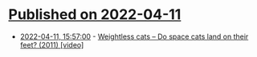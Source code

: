 # [Published on 2022-04-11](index.md)

* [2022-04-11, 15:57:00](https://news.ycombinator.com/item?id=30990575) - [Weightless cats – Do space cats land on their feet? (2011) [video]](https://www.youtube.com/watch?v=O9XtK6R1QAk)

